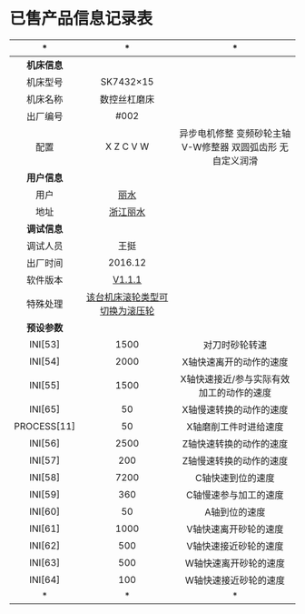 # 已售产品信息记录表

|*|*|*|
|:----:|:----:|:----:|
|**机床信息**|||
|机床型号|SK7432×15|
|机床名称|数控丝杠磨床|
|出厂编号|#002|
|配置|X Z C V W |异步电机修整 变频砂轮主轴 V-W修整器 双圆弧齿形 无自定义润滑
|**用户信息**||
|用户|[丽水]()
|地址|[浙江丽水]()
|**调试信息**||
|调试人员|王挺
|出厂时间|2016.12
|软件版本|[V1.1.1](https://github.com/nie11kun/Programing_NC/releases/tag/V1.1.1)
|特殊处理|[该台机床滚轮类型可切换为滚压轮](https://github.com/nie11kun/Programing_NC/tree/master/Special%20Edition/SK7432_15_%23002-%23005)
|**预设参数**||
|INI[53]|1500|对刀时砂轮转速
|INI[54]|2000|X轴快速离开的动作的速度
|INI[55]|1500|X轴快速接近/参与实际有效加工的动作的速度
|INI[65]|50|X轴慢速转换的动作的速度
|PROCESS[11]|50|X轴磨削工件时进给速度
|INI[56]|2500|Z轴快速转换的动作的速度
|INI[57]|200|Z轴慢速转换的动作的速度
|INI[58]|7200|C轴快速到位的速度
|INI[59]|360|C轴慢速参与加工的速度
|INI[60]|50|A轴到位的速度
|INI[61]|1000|V轴快速离开砂轮的速度
|INI[62]|500|V轴快速接近砂轮的速度
|INI[63]|500|W轴快速离开砂轮的速度
|INI[64]|100|W轴快速接近砂轮的速度
|*|*|*|

